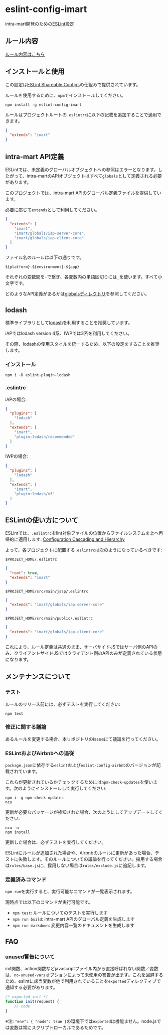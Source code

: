 # eslint-config-imart

intra-mart開発のための[ESLint](http://eslint.org/)設定

## ルール内容

[ルール内容はこちら](./doc/definition.md)

## インストールと使用

この設定は[ESLint Shareable Configs](http://eslint.org/docs/developer-guide/shareable-configs)の仕組みで提供されています。

ルールを使用するために、`npm`でインストールしてください。

```
npm install -g eslint-config-imart
```

ルールはプロジェクトルートの`.eslintrc`に以下の記載を追加することで適用できます。

```json
{
  "extends": "imart"
}
```

## intra-mart API定義

ESLintでは、未定義のグローバルオブジェクトへの参照はエラーとなります。したがって、intra-martのAPIオブジェクトはすべて`globals`として定義される必要があります。

このプロジェクトでは、intra-mart APIのグローバル定義ファイルを提供しています。

必要に応じて`extends`として利用してください。

```json
{
  "extends": [
    "imart",
    "imart/globals/iap-server-core",
    "imart/globals/iap-client-core"
  ]
}
```

ファイル名のルールは以下の通りです。

`${platform}-${environment}-${app}`

それぞれの変数間を`-`で繋ぎ、各変数内の単語区切りには`_`を使います。すべて小文字です。

どのようなAPI定義があるかは[globalsディレクトリ](./globals)を参照してください。

## lodash

標準ライブラリとして[lodash](https://lodash.com/)を利用することを推奨しています。

iAPではlodash version 4系、IWPでは3系を利用してください。

その際、lodashの使用スタイルを統一するため、以下の設定をすることを推奨します。

### インストール

```
npm i -D eslint-plugin-lodash
```

### .eslintrc

iAPの場合:

```json
{
  "plugins": [
    "lodash"
  ],
  "extends": [
    "imart",
    "plugin:lodash/recommended"
  ]
}
```

IWPの場合:

```json
{
  "plugins": [
    "lodash"
  ],
  "extends": [
    "imart",
    "plugin:lodash/v3"
  ]
}
```

## ESLintの使い方について

ESLintでは、`.eslintrc`をlint対象ファイルの位置からファイルシステムを上へ再帰的に適用します: [Configuration Cascading and Hierarchy](http://eslint.org/docs/user-guide/configuring#configuration-cascading-and-hierarchy)

よって、各プロジェクトに配置する`.eslintrc`は次のようになっているべきです:

`$PROJECT_HOME/.eslintrc`

```json
{
  "root": true,
  "extends": "imart"
}
```

`$PROJECT_HOME/src/main/jssp/.eslintrc`

```json
{
  "extends": "imart/globals/iap-server-core"
}
```

`$PROJECT_HOME/src/main/public/.eslintrc`

```json
{
  "extends": "imart/globals/iap-client-core"
}
```

これにより、ルール定義は共通のまま、サーバサイドJSではサーバ側のAPIのみ、クライアントサイドJSではクライアント側のAPIのみが定義されている状態になります。

## メンテナンスについて

### テスト

ルールのリリース前には、必ずテストを実行してください:

```
npm test
```

### 修正に関する議論

あるルールを変更する場合、本リポジトリのissueにて議論を行ってください。

### ESLintおよびAirbnbへの追従

`package.json`に依存する`eslint`および`eslint-config-airbnb`のバージョンが記載されています。

これらが更新されているかチェックするためには`npm-check-updates`を使います。次のようにインストールして実行してください:

```
npm i -g npm-check-updates
ncu
```

更新が必要なパッケージが検知された場合、次のようにしてアップデートしてください:

```
ncu -u
npm install
```

更新した場合は、必ずテストを実行してください。

ESLintにルールが追加された場合や、Airbnbのルールに更新があった場合、テストに失敗します。そのルールについての議論を行ってください。採用する場合は`rules/base.js`に、採用しない場合は`rules/exclude.js`に追記します。

### 定義済みコマンド

`npm run`を実行すると、実行可能なコマンドが一覧表示されます。

現時点では以下のコマンドが実行可能です。

* `npm test`: ルールについてのテストを実行します
* `npm run build`: intra-mart APIのグローバル定義を生成します
* `npm run markdown`: 変更内容一覧のドキュメントを生成します

## FAQ

### unused警告について

init関数、action関数などjavascriptファイル内から直接呼ばれない関数／変数は、`no-unused-vars`オプションによって未使用の警告が出ます。これを回避するため、eslintに該当変数が他で利用されていることを`exported`ディレクティブで通知する必要があります。

```javascript
/* exported init */
function init(request) {
    // code
}
```

※注: `"env": { "node": true }`の環境下では`exported`は機能ません。node.jsでは変数は常にスクリプトローカルであるためです。

